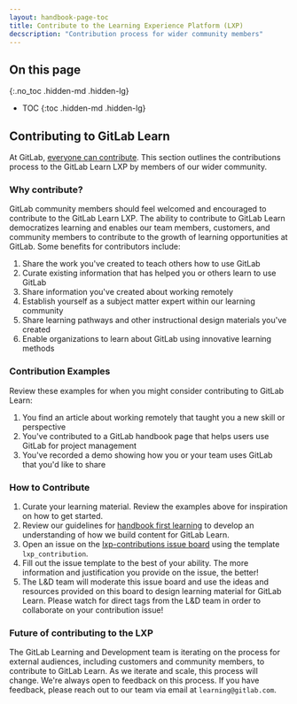 ```yaml
---
layout: handbook-page-toc
title: Contribute to the Learning Experience Platform (LXP)
decscription: "Contribution process for wider community members"
---
```


## On this page
{:.no_toc .hidden-md .hidden-lg}

- TOC
{:toc .hidden-md .hidden-lg}

## Contributing to GitLab Learn

At GitLab, [everyone can contribute](/company/mission/#mission). This section outlines the contributions process to the GitLab Learn LXP by members of our wider community.

### Why contribute?

GitLab community members should feel welcomed and encouraged to contribute to the GitLab Learn LXP. The ability to contribute to GitLab Learn democratizes learning and enables our team members, customers, and community members to contribute to the growth of learning opportunities at GitLab. Some benefits for contributors include:

1. Share the work you've created to teach others how to use GitLab
1. Curate existing information that has helped you or others learn to use GitLab
1. Share information you've created about working remotely
1. Establish yourself as a subject matter expert within our learning community
1. Share learning pathways and other instructional design materials you've created
1. Enable organizations to learn about GitLab using innovative learning methods

### Contribution Examples

Review these examples for when you might consider contributing to GitLab Learn:

1. You find an article about working remotely that taught you a new skill or perspective
1. You've contributed to a GitLab handbook page that helps users use GitLab for project management
1. You've recorded a demo showing how you or your team uses GitLab that you'd like to share

### How to Contribute

1. Curate your learning material. Review the examples above for inspiration on how to get started.
1. Review our guidelines for [handbook first learning](/handbook/people-group/learning-and-development/interactive-learning/) to develop an understanding of how we build content for GitLab Learn.
1. Open an issue on the [lxp-contributions issue board](https://gitlab.com/gitlab-com/people-group/learning-development/lxp-contributions/-/boards) using the template `lxp_contribution`.
1. Fill out the issue template to the best of your ability. The more information and justification you provide on the issue, the better!
1. The L&D team will moderate this issue board and use the ideas and resources provided on this board to design learning material for GitLab Learn. Please watch for direct tags from the L&D team in order to collaborate on your contribution issue!

### Future of contributing to the LXP

The GitLab Learning and Development team is iterating on the process for external audiences, including customers and community members, to contribute to GitLab Learn. As we iterate and scale, this process will change. We're always open to feedback on this process. If you have feedback, please reach out to our team via email at `learning@gitlab.com`.



